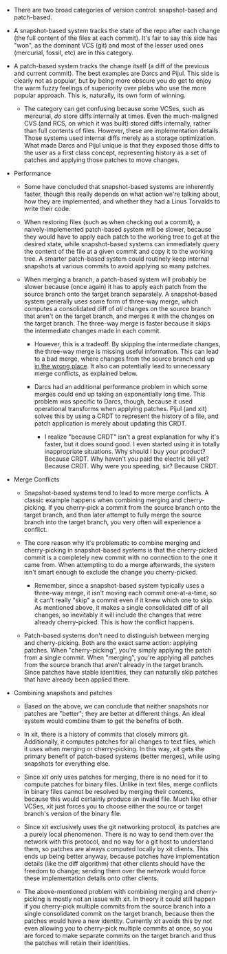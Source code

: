 * There are two broad categories of version control: snapshot-based and patch-based.

* A snapshot-based system tracks the state of the repo after each change (the full content of the files at each commit). It's fair to say this side has "won", as the dominant VCS (git) and most of the lesser used ones (mercurial, fossil, etc) are in this category.

* A patch-based system tracks the change itself (a diff of the previous and current commit). The best examples are Darcs and Pijul. This side is clearly not as popular, but by being more obscure you do get to enjoy the warm fuzzy feelings of superiority over plebs who use the more popular approach. This is, naturally, its own form of winning.

  * The category can get confusing because some VCSes, such as mercurial, *do* store diffs internally at times. Even the much-maligned CVS (and RCS, on which it was built) stored diffs internally, rather than full contents of files. However, these are implementation details. Those systems used internal diffs merely as a storage optimization. What made Darcs and Pijul unique is that they exposed those diffs to the user as a first class concept, representing history as a set of patches and applying those patches to move changes.

* Performance

  * Some have concluded that snapshot-based systems are inherently faster, though this really depends on what action we're talking about, how they are implemented, and whether they had a Linus Torvalds to write their code.

  * When restoring files (such as when checking out a commit), a naively-implemented patch-based system will be slower, because they would have to apply each patch to the working tree to get at the desired state, while snapshot-based systems can immediately query the content of the file at a given commit and copy it to the working tree. A smarter patch-based system could routinely keep internal snapshots at various commits to avoid applying so many patches.

  * When merging a branch, a patch-based system will probably be slower because (once again) it has to apply each patch from the source branch onto the target branch separately. A snapshot-based system generally uses some form of three-way merge, which computes a consolidated diff of *all* changes on the source branch that aren't on the target branch, and merges it with the changes on the target branch. The three-way merge is faster because it skips the intermediate changes made in each commit.

    * However, this is a tradeoff. By skipping the intermediate changes, the three-way merge is missing useful information. This can lead to a bad merge, where changes from the source branch end up [in the wrong place](https://tahoe-lafs.org/~zooko/badmerge/simple.html). It also can potentially lead to unnecessary merge conflicts, as explained below.

    * Darcs had an additional performance problem in which some merges could end up taking an exponentially long time. This problem was specific to Darcs, though, because it used operational transforms when applying patches. Pijul (and xit) solves this by using a CRDT to represent the history of a file, and patch application is merely about updating this CRDT.

      * I realize "because CRDT" isn't a great explanation for why it's faster, but it does sound good. I even started using it in totally inappropriate situations. Why should I buy your product? Because CRDT. Why haven't you paid the electric bill yet? Because CRDT. Why were you speeding, sir? Because CRDT.

* Merge Conflicts

  * Snapshot-based systems tend to lead to more merge conflicts. A classic example happens when combining merging and cherry-picking. If you cherry-pick a commit from the source branch onto the target branch, and then later attempt to fully merge the source branch into the target branch, you very often will experience a conflict.

  * The core reason why it's problematic to combine merging and cherry-picking in snapshot-based systems is that the cherry-picked commit is a completely new commit with no connection to the one it came from. When attempting to do a merge afterwards, the system isn't smart enough to exclude the change you cherry-picked.

    * Remember, since a snapshot-based system typically uses a three-way merge, it isn't moving each commit one-at-a-time, so it can't really "skip" a commit even if it knew which one to skip. As mentioned above, it makes a single consolidated diff of all changes, so inevitably it will include the changes that were already cherry-picked. This is how the conflict happens.

  * Patch-based systems don't need to distinguish between merging and cherry-picking. Both are the exact same action: applying patches. When "cherry-picking", you're simply applying the patch from a single commit. When "merging", you're applying all patches from the source branch that aren't already in the target branch. Since patches have stable identities, they can naturally skip patches that have already been applied there.

* Combining snapshots and patches

  * Based on the above, we can conclude that neither snapshots nor patches are "better"; they are better at different things. An ideal system would combine them to get the benefits of both.

  * In xit, there is a history of commits that closely mirrors git. Additionally, it computes patches for all changes to text files, which it uses when merging or cherry-picking. In this way, xit gets the primary benefit of patch-based systems (better merges), while using snapshots for everything else.

  * Since xit only uses patches for merging, there is no need for it to compute patches for binary files. Unlike in text files, merge conflicts in binary files cannot be resolved by merging their contents, because this would certainly produce an invalid file. Much like other VCSes, xit just forces you to choose either the source or target branch's version of the binary file.

  * Since xit exclusively uses the git networking protocol, its patches are a purely local phenomenon. There is no way to send them over the network with this protocol, and no way for a git host to understand them, so patches are always computed locally by xit clients. This ends up being better anyway, because patches have implementation details (like the diff algorithm) that other clients should have the freedom to change; sending them over the network would force these implementation details onto other clients.

  * The above-mentioned problem with combining merging and cherry-picking is mostly not an issue with xit. In theory it could still happen if you cherry-pick multiple commits from the source branch into a single consolidated commit on the target branch, because then the patches would have a new identity. Currently xit avoids this by not even allowing you to cherry-pick multiple commits at once, so you are forced to make separate commits on the target branch and thus the patches will retain their identities.
